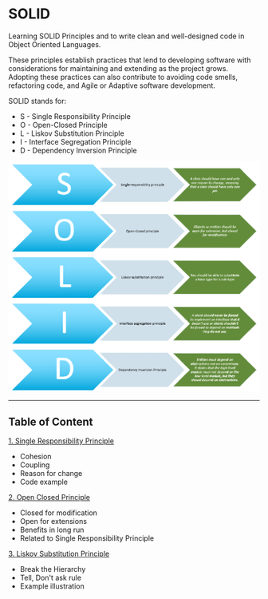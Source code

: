 # SOLID

Learning SOLID Principles and to write clean and well-designed code in Object Oriented Languages.

These principles establish practices that lend to developing software with considerations for maintaining and extending as the project grows. Adopting these practices can also contribute to avoiding code smells, refactoring code, and Agile or Adaptive software development.

SOLID stands for:

- S - Single Responsibility Principle
- O - Open-Closed Principle
- L - Liskov Substitution Principle
- I - Interface Segregation Principle
- D - Dependency Inversion Principle

![SOLID](./images/solid.png)

---

## Table of Content
[1. Single Responsibility Principle](./SolidPrinciple)
  - Cohesion
  - Coupling
  - Reason for change
  - Code example

[2. Open Closed Principle](./OpenClosedPrinciple)
  - Closed for modification
  - Open for extensions
  - Benefits in long run 
  - Related to Single Responsibility Principle
   
[3. Liskov Substitution Principle](./LiskovSubstitutionPrinciple)
- Break the Hierarchy 
- Tell, Don't ask rule
- Example illustration
